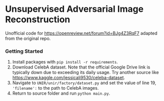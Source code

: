 # Unsupervised Adversarial Image Reconstruction

Unofficial code for https://openreview.net/forum?id=BJg4Z3RqF7 adapted from the original repo.

### Getting Started
1. Install packages with ```pip install -r requirements```.
2. Download CelebA dataset. Note that the official Google Drive link is typically down due to exceeding its daily usage. Try another source like https://www.kaggle.com/jessicali9530/celeba-dataset. 
3. Navigate to ```UNIR/unir/factory/dataset.py``` and set the value of line 19, ```'filename':``` to the path to CelebA images.
4. Return to source folder and run ```python main.py```.
